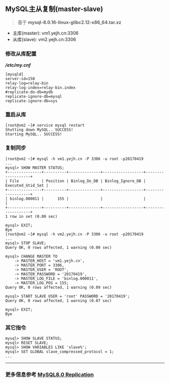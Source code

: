 ## MySQL主从复制(master-slave)

> 基于 **mysql-8.0.16-linux-glibc2.12-x86_64.tar.xz**

- 主库(master): vm1.yejh.cn:3306
- 从库(slave): vm2.yejh.cn:3306

### 修改从库配置
***/etc/my.cnf***
```properties
[mysqld]
server-id=150
relay-log=relay-bin
relay-log-index=relay-bin.index
#replicate-do-db=mydb
replicate-ignore-db=mysql
replicate-ignore-db=sys
```

### 重启从库
```
[root@vm2 ~]# service mysql restart
Shutting down MySQL.. SUCCESS! 
Starting MySQL.. SUCCESS!
```

### 复制同步
```
[root@vm2 ~]# mysql -h vm1.yejh.cn -P 3306 -u root -p20170419
...
mysql> SHOW MASTER STATUS;
+---------------+----------+--------------+------------------+-------------------+
| File          | Position | Binlog_Do_DB | Binlog_Ignore_DB | Executed_Gtid_Set |
+---------------+----------+--------------+------------------+-------------------+
| binlog.000011 |      155 |              |                  |                   |
+---------------+----------+--------------+------------------+-------------------+
1 row in set (0.00 sec)

mysql> EXIT;
Bye
[root@vm2 ~]# mysql -h vm2.yejh.cn -P 3306 -u root -p20170419
...
mysql> STOP SLAVE;
Query OK, 0 rows affected, 1 warning (0.00 sec)

mysql> CHANGE MASTER TO
    -> MASTER_HOST = 'vm1.yejh.cn',
    -> MASTER_PORT = 3306,
    -> MASTER_USER = 'ROOT',
    -> MASTER_PASSWORD = '20170419',
    -> MASTER_LOG_FILE = 'binlog.000011',
    -> MASTER_LOG_POS = 155;
Query OK, 0 rows affected, 1 warning (0.09 sec)

mysql> START SLAVE USER = 'root' PASSWORD = '20170419';
Query OK, 0 rows affected, 1 warning (0.07 sec)

mysql> EXIT;
Bye
```

### 其它指令
```
mysql> SHOW SLAVE STATUS;
mysql> RESET SLAVE;
mysql> SHOW VARIABLES LIKE 'slave%';
mysql> SET GLOBAL slave_compressed_protocol = 1;
...
```

***

### 更多信息参考 [MySQL8.0 Replication](https://dev.mysql.com/doc/refman/8.0/en/replication.html)